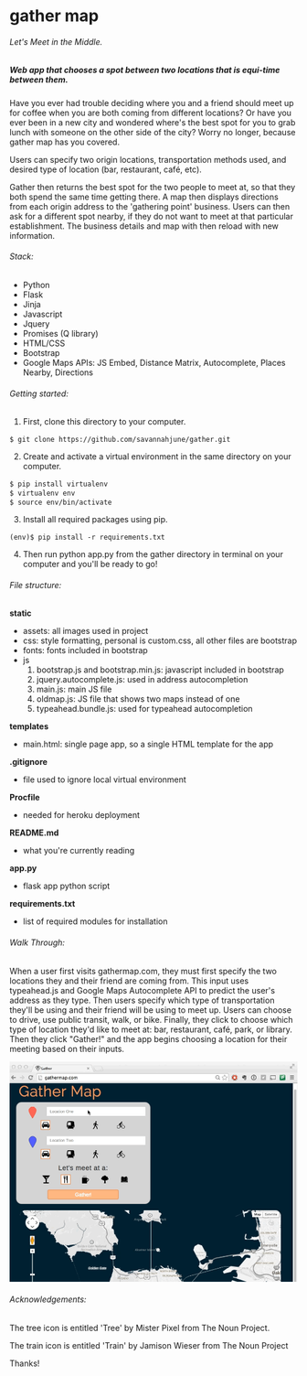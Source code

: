 gather map
=========
###### Let's Meet in the Middle.

<h5>Web app that chooses a spot between two locations that is equi-time between them. </h5>

Have you ever had trouble deciding where you and a friend should meet up for coffee when you are both coming from different locations? Or have you ever been in a new city and wondered where's the best spot for you to grab lunch with someone on the other side of the city? Worry no longer, because gather map has you covered. 

Users can specify two origin locations, transportation methods used, and desired type of location (bar, restaurant, café, etc).

Gather then returns the best spot for the two people to meet at, so that they both spend the same time getting there.  A map then displays directions from each origin address to the 'gathering point' business. 
Users can then ask for a different spot nearby, if they do not want to meet at that particular establishment. The business details and map with then reload with new information. 

###### Stack:

*	Python
*	Flask
*	Jinja
*	Javascript
*	Jquery
*	Promises (Q library)
*	HTML/CSS
*	Bootstrap
*	Google Maps APIs: JS Embed, Distance Matrix, Autocomplete, Places Nearby, Directions

###### Getting started:

1) First, clone this directory to your computer.

<pre><code>$ git clone https://github.com/savannahjune/gather.git</code></pre>

2) Create and activate a virtual environment in the same directory on your computer.

<pre><code>$ pip install virtualenv
$ virtualenv env
$ source env/bin/activate 
</code></pre>

3) Install all required packages using pip.

<pre><code>(env)$ pip install -r requirements.txt
</code></pre>

4) Then run python app.py from the gather directory in terminal on your computer and you'll be ready to go!

###### File structure:

<strong>static</strong>
* assets: all images used in project
* css: style formatting, personal is custom.css, all other files are bootstrap
* fonts: fonts included in bootstrap
* js
	1) bootstrap.js and bootstrap.min.js: javascript included in bootstrap<br>
	2) jquery.autocomplete.js: used in address autocompletion<br>
	3) main.js: main JS file<br>
	4) oldmap.js: JS file that shows two maps instead of one<br>
	5) typeahead.bundle.js: used for typeahead autocompletion<br>


<strong>templates</strong>
* main.html: single page app, so a single HTML template for the app

<strong>.gitignore</strong>
* file used to ignore local virtual environment

<strong>Procfile</strong>
* needed for heroku deployment

<strong>README.md</strong>
* what you're currently reading

<strong>app.py</strong>
* flask app python script

<strong>requirements.txt</strong>
* list of required modules for installation

###### Walk Through:

<p>When a user first visits gathermap.com, they must first specify the two locations they and their friend are coming from. This input uses typeahead.js and Google Maps Autocomplete API to predict the user's address as they type. Then users specify which type of transportation they'll be using and their friend will be using to meet up.  Users can choose to drive, use public transit, walk, or bike. Finally, they click to choose which type of location they'd like to meet at: bar, restaurant, café, park, or library. Then they click "Gather!" and the app begins choosing a location for their meeting based on their inputs.<p>

<img src="static/assets/addressinput.gif" alt="Address Input">



###### Acknowledgements:

The tree icon is entitled 'Tree' by Mister Pixel from The Noun Project.

The train icon is entitled 'Train' by Jamison Wieser from The Noun Project

Thanks!

